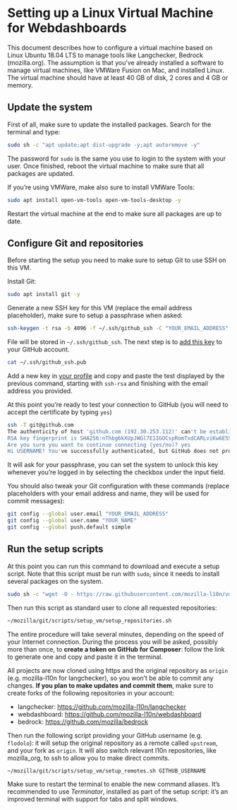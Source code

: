 # Setting up a Linux Virtual Machine for Webdashboards

This document describes how to configure a virtual machine based on Linux Ubuntu 18.04 LTS to manage tools like Langchecker, Bedrock (mozilla.org). The assumption is that you’ve already installed a software to manage virtual machines, like VMWare Fusion on Mac, and installed Linux. The virtual machine should have at least 40 GB of disk, 2 cores and 4 GB or memory.

## Update the system

First of all, make sure to update the installed packages. Search for the terminal and type:

```BASH
sudo sh -c "apt update;apt dist-upgrade -y;apt autoremove -y"
```

The password for `sudo` is the same you use to login to the system with your user. Once finished, reboot the virtual machine to make sure that all packages are updated.

If you’re using VMWare, make also sure to install VMWare Tools:

```BASH
sudo apt install open-vm-tools open-vm-tools-desktop -y
```

Restart the virtual machine at the end to make sure all packages are up to date.

## Configure Git and repositories

Before starting the setup you need to make sure to setup Git to use SSH on this VM.

Install Git:

```BASH
sudo apt install git -y
```

Generate a new SSH key for this VM (replace the email address placeholder), make sure to setup a passphrase when asked:

```BASH
ssh-keygen -t rsa -b 4096 -f ~/.ssh/github_ssh -C "YOUR_EMAIL_ADDRESS"
```

File will be stored in `~/.ssh/github_ssh`. The next step is to [add this key](https://help.github.com/articles/adding-a-new-ssh-key-to-your-github-account/#platform-linux) to your GitHub account.

```BASH
cat ~/.ssh/github_ssh.pub
```

Add a new key in [your profile](https://github.com/settings/keys) and copy and paste the test displayed by the previous command, starting with `ssh-rsa` and finishing with the email address you provided.

At this point you’re ready to test your connection to GitHub (you will need to accept the certificate by typing `yes`)

```BASH
ssh -T git@github.com
The authenticity of host 'github.com (192.30.253.112)' can't be established.
RSA key fingerprint is SHA256:nThbg6kXUpJWGl7E1IGOCspRomTxdCARLviKw6E5SY8.
Are you sure you want to continue connecting (yes/no)? yes
Hi USERNAME! You've successfully authenticated, but GitHub does not provide shell access.
```

It will ask for your passphrase, you can set the system to unlock this key whenever you’re logged in by selecting the checkbox under the input field.

You should also tweak your Git configuration with these commands (replace placeholders with your email address and name, they will be used for commit messages):

```BASH
git config --global user.email "YOUR_EMAIL_ADDRESS"
git config --global user.name "YOUR_NAME"
git config --global push.default simple
```

## Run the setup scripts

At this point you can run this command to download and execute a setup script. Note that this script must be run with `sudo`, since it needs to install several packages on the system.

```BASH
sudo sh -c "wget -O - https://raw.githubusercontent.com/mozilla-l10n/vm_scripts/master/setup_vm/setup_vm.sh | bash"
```

Then run this script as standard user to clone all requested repositories:

```BASH
~/mozilla/git/scripts/setup_vm/setup_repositories.sh
```

The entire procedure will take several minutes, depending on the speed of your Internet connection. During the process you will be asked, possibly more than once, to **create a token on GitHub for Composer**: follow the link to generate one and copy and paste it in the terminal.

All projects are now cloned using https and the original repository as `origin` (e.g. mozilla-l10n for langchecker), so you won’t be able to commit any changes. **If you plan to make updates and commit them**, make sure to create forks of the following repositories in your account:
* langchecker: https://github.com/mozilla-l10n/langchecker
* webdashboard: https://github.com/mozilla-l10n/webdashboard
* bedrock: https://github.com/mozilla/bedrock

Then run the following script providing your GitHub username (e.g. `flodolo`): it will setup the original repository as a remote called `upstream`, and your fork as `origin`. It will also switch relevant l10n repositories, like mozilla_org, to ssh to allow you to make direct commits.

```BASH
~/mozilla/git/scripts/setup_vm/setup_remotes.sh GITHUB_USERNAME
```

Make sure to restart the terminal to enable the new command aliases. It’s recommended to use *Terminator*, installed as part of the setup script: it’s an improved terminal with support for tabs and split windows.
